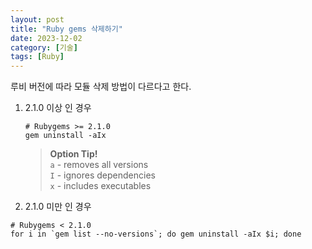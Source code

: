 ```yaml
---
layout: post
title: "Ruby gems 삭제하기"
date: 2023-12-02
category: [기술]
tags: [Ruby]
---
```



루비 버전에 따라 모듈 삭제 방법이 다르다고 한다.

1. 2.1.0 이상 인 경우

	```shell
	# Rubygems >= 2.1.0
	gem uninstall -aIx
	```


	> **Option Tip!**  
	> `a` - removes all versions  
	> `I` - ignores dependencies  
	> `x` - includes executables

1. 2.1.0 미만 인 경우

```shell
# Rubygems < 2.1.0
for i in `gem list --no-versions`; do gem uninstall -aIx $i; done
```

